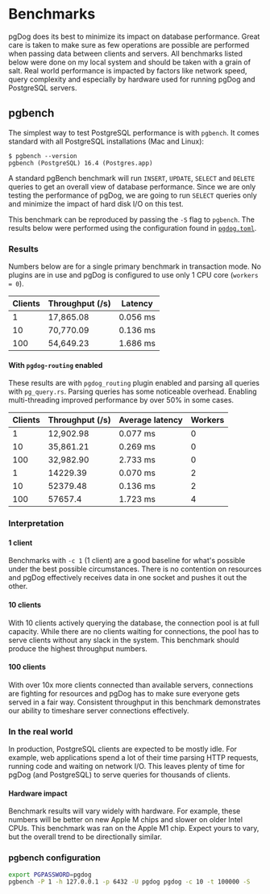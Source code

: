 # Benchmarks

pgDog does its best to minimize its impact on database performance. Great care is taken to make sure as few operations are possible are performed
when passing data between clients and servers. All benchmarks listed below were done on my local system and should be taken with a grain of salt.
Real world performance is impacted by factors like network speed, query complexity and especially by hardware used for running pgDog and PostgreSQL servers.

## pgbench

The simplest way to test PostgreSQL performance is with `pgbench`. It comes standard with all PostgreSQL installations (Mac and Linux):

```
$ pgbench --version
pgbench (PostgreSQL) 16.4 (Postgres.app)
```

A standard pgBench benchmark will run `INSERT`, `UPDATE`, `SELECT` and `DELETE` queries to get an overall view of database performance. Since we are only testing the performance of pgDog, we are going to run `SELECT` queries only and minimize the impact of hard disk I/O on this test.

This benchmark can be reproduced by passing the `-S` flag to `pgbench`. The results below were performed using the configuration found in [`pgdog.toml`](https://github.com/levkk/pgdog/blob/main/pgdog.toml).

### Results

Numbers below are for a single primary benchmark in transaction mode. No plugins are in use and pgDog is configured to use only 1 CPU core (`workers = 0`).

| Clients | Throughput (/s) | Latency |
|---------|--------------|------------|
| 1 | 17,865.08 | 0.056 ms |
| 10 | 70,770.09 | 0.136 ms |
| 100 | 54,649.23 | 1.686 ms |

#### With `pgdog-routing` enabled

These results are with `pgdog_routing` plugin enabled and parsing all queries with `pg_query.rs`. Parsing queries
has some noticeable overhead. Enabling multi-threading improved performance by over 50% in some cases.

| Clients | Throughput (/s) | Average latency | Workers |
|---------|-----------------|-----------------|---------|
| 1 | 12,902.98 | 0.077 ms | 0 |
| 10 | 35,861.21 | 0.269 ms | 0 |
| 100 | 32,982.90 | 2.733 ms | 0 |
| 1 | 14229.39 | 0.070 ms | 2 |
| 10 | 52379.48 | 0.136 ms | 2 |
| 100 | 57657.4 | 1.723 ms | 4 |


### Interpretation

#### 1 client

Benchmarks with `-c 1` (1 client) are a good baseline for what's possible under the best possible circumstances. There is no contention on resources
and pgDog effectively receives data in one socket and pushes it out the other.

#### 10 clients

With 10 clients actively querying the database, the connection pool is at full capacity. While there are no clients waiting for connections, the pool
has to serve clients without any slack in the system. This benchmark should produce the highest throughput numbers.

#### 100 clients

With over 10x more clients connected than available servers, connections are fighting for resources and pgDog has to make sure everyone gets served in a fair way. Consistent throughput in this benchmark demonstrates our ability to timeshare server connections effectively.

### In the real world

In production, PostgreSQL clients are expected to be mostly idle. For example, web applications spend a lot of their time parsing HTTP requests, running code and waiting on network I/O. This leaves plenty of time for pgDog (and PostgreSQL) to serve queries for thousands of clients.

#### Hardware impact

Benchmark results will vary widely with hardware. For example, these numbers will be better on new Apple M chips and slower on older Intel CPUs. This benchmark was ran on the Apple M1 chip. Expect yours to vary, but the overall trend to be directionally similar.

### pgbench configuration

```bash
export PGPASSWORD=pgdog
pgbench -P 1 -h 127.0.0.1 -p 6432 -U pgdog pgdog -c 10 -t 100000 -S
```
